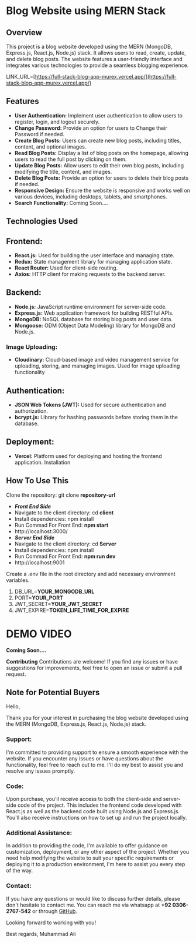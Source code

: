 

# **Blog Website using MERN Stack**

## **Overview**
This project is a blog website developed using the MERN (MongoDB, Express.js, React.js, Node.js) stack. It allows users to read, create, update, and delete blog posts. The website features a user-friendly interface and integrates various technologies to provide a seamless blogging experience.

LINK_URL=[https://full-stack-blog-app-murex.vercel.app/](https://full-stack-blog-app-murex.vercel.app/)

## **Features**

 - **User Authentication:** Implement user authentication to allow users to register, login, and logout securely.
 - **Change Password:** Provide an option for users to Change their Password if needed.
 - **Create Blog Posts:** Users can create new blog posts, including titles, content, and optional images.
 - **Read Blog Posts:** Display a list of blog posts on the homepage, allowing users to read the full post by clicking on them.
 - **Update Blog Posts:** Allow users to edit their own blog posts, including modifying the title, content, and images.
 - **Delete Blog Posts:** Provide an option for users to delete their blog posts if needed.
 - **Responsive Design:** Ensure the website is responsive and works well on various devices, including desktops, tablets, and
   smartphones.
 - **Search Functionality:** Coming Soon....

## Technologies Used

## **Frontend:**

 - **React.js:** Used for building the user interface and managing state.
 - **Redux:** State management library for managing application state.
 - **React Router:** Used for client-side routing.
 - **Axios:** HTTP client for making requests to the backend server.

## **Backend:**

- **Node.js:** JavaScript runtime environment for server-side code.
- **Express.js:** Web application framework for building RESTful APIs.
- **MongoDB:** NoSQL database for storing blog posts and user data.
- **Mongoose:** ODM (Object Data Modeling) library for MongoDB and Node.js.
### Image Uploading:
- **Cloudinary:** Cloud-based image and video management service for uploading, storing, and managing images. Used for image uploading functionality
## **Authentication:**

- **JSON Web Tokens (JWT):** Used for secure authentication and authorization.
- **bcrypt.js:** Library for hashing passwords before storing them in the database.

## Deployment:

-  **Vercel:** Platform used for deploying and hosting the frontend application.
Installation

## **How To Use This**

Clone the repository: git clone **repository-url**
-  ***Front End Side***
- Navigate to the client directory: cd **client**
- Install dependencies: npm install
- Run Commad For Front End: **npm start** 
- http://localhost:3000/
- ***Server End Side***
- Navigate to the client directory: cd **Server**
- Install dependencies: npm install
- Run Commad For Front End: **npm run dev** 
- http://localhost:9001

Create a .env file in the root directory and add necessary environment variables.

 1. DB_URL=**YOUR_MONGODB_URL**
 2. PORT=**YOUR_PORT**
 3. JWT_SECRET=**YOUR_JWT_SECRET**
 4. JWT_EXPIRE=**TOKEN_LIFE_TIME_FOR_EXPIRE**

# DEMO VIDEO
**Coming Soon....**

**Contributing**
Contributions are welcome! If you find any issues or have suggestions for improvements, feel free to open an issue or submit a pull request.

## Note for Potential Buyers

Hello,

Thank you for your interest in purchasing the blog website developed using the MERN (MongoDB, Express.js, React.js, Node.js) stack.

### Support:

I'm committed to providing support to ensure a smooth experience with the website. If you encounter any issues or have questions about the functionality, feel free to reach out to me. I'll do my best to assist you and resolve any issues promptly.

### Code:

Upon purchase, you'll receive access to both the client-side and server-side code of the project. This includes the frontend code developed with React.js as well as the backend code built using Node.js and Express.js. You'll also receive instructions on how to set up and run the project locally.

### Additional Assistance:

In addition to providing the code, I'm available to offer guidance on customization, deployment, or any other aspect of the project. Whether you need help modifying the website to suit your specific requirements or deploying it to a production environment, I'm here to assist you every step of the way.

### Contact:

If you have any questions or would like to discuss further details, please don't hesitate to contact me. You can reach me via whatsapp at **+92 0306-2767-542**  or through [GitHub](https://github.com/MuhammadAliashraf). 

Looking forward to working with you!

Best regards,
Muhammad Ali 
